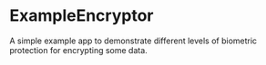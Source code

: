 # ExampleEncryptor
A simple example app to demonstrate different levels of biometric protection for encrypting some data.
